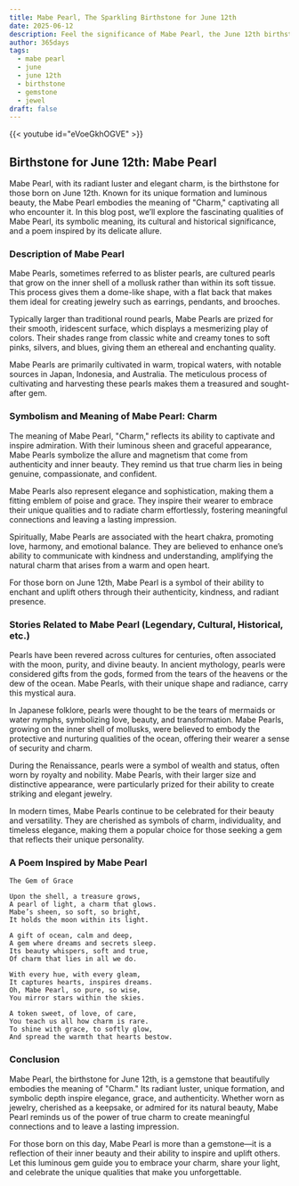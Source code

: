```yaml
---
title: Mabe Pearl, The Sparkling Birthstone for June 12th
date: 2025-06-12
description: Feel the significance of Mabe Pearl, the June 12th birthstone symbolizing Charm. Let its beauty and meaning brighten your day.
author: 365days
tags:
  - mabe pearl
  - june
  - june 12th
  - birthstone
  - gemstone
  - jewel
draft: false
---
```


{{< youtube id="eVoeGkhOGVE" >}}

## Birthstone for June 12th: Mabe Pearl

Mabe Pearl, with its radiant luster and elegant charm, is the birthstone for those born on June 12th. Known for its unique formation and luminous beauty, the Mabe Pearl embodies the meaning of "Charm," captivating all who encounter it. In this blog post, we’ll explore the fascinating qualities of Mabe Pearl, its symbolic meaning, its cultural and historical significance, and a poem inspired by its delicate allure.

### Description of Mabe Pearl

Mabe Pearls, sometimes referred to as blister pearls, are cultured pearls that grow on the inner shell of a mollusk rather than within its soft tissue. This process gives them a dome-like shape, with a flat back that makes them ideal for creating jewelry such as earrings, pendants, and brooches.

Typically larger than traditional round pearls, Mabe Pearls are prized for their smooth, iridescent surface, which displays a mesmerizing play of colors. Their shades range from classic white and creamy tones to soft pinks, silvers, and blues, giving them an ethereal and enchanting quality.

Mabe Pearls are primarily cultivated in warm, tropical waters, with notable sources in Japan, Indonesia, and Australia. The meticulous process of cultivating and harvesting these pearls makes them a treasured and sought-after gem.

### Symbolism and Meaning of Mabe Pearl: Charm

The meaning of Mabe Pearl, "Charm," reflects its ability to captivate and inspire admiration. With their luminous sheen and graceful appearance, Mabe Pearls symbolize the allure and magnetism that come from authenticity and inner beauty. They remind us that true charm lies in being genuine, compassionate, and confident.

Mabe Pearls also represent elegance and sophistication, making them a fitting emblem of poise and grace. They inspire their wearer to embrace their unique qualities and to radiate charm effortlessly, fostering meaningful connections and leaving a lasting impression.

Spiritually, Mabe Pearls are associated with the heart chakra, promoting love, harmony, and emotional balance. They are believed to enhance one’s ability to communicate with kindness and understanding, amplifying the natural charm that arises from a warm and open heart.

For those born on June 12th, Mabe Pearl is a symbol of their ability to enchant and uplift others through their authenticity, kindness, and radiant presence.

### Stories Related to Mabe Pearl (Legendary, Cultural, Historical, etc.)

Pearls have been revered across cultures for centuries, often associated with the moon, purity, and divine beauty. In ancient mythology, pearls were considered gifts from the gods, formed from the tears of the heavens or the dew of the ocean. Mabe Pearls, with their unique shape and radiance, carry this mystical aura.

In Japanese folklore, pearls were thought to be the tears of mermaids or water nymphs, symbolizing love, beauty, and transformation. Mabe Pearls, growing on the inner shell of mollusks, were believed to embody the protective and nurturing qualities of the ocean, offering their wearer a sense of security and charm.

During the Renaissance, pearls were a symbol of wealth and status, often worn by royalty and nobility. Mabe Pearls, with their larger size and distinctive appearance, were particularly prized for their ability to create striking and elegant jewelry.

In modern times, Mabe Pearls continue to be celebrated for their beauty and versatility. They are cherished as symbols of charm, individuality, and timeless elegance, making them a popular choice for those seeking a gem that reflects their unique personality.

### A Poem Inspired by Mabe Pearl

```
The Gem of Grace

Upon the shell, a treasure grows,  
A pearl of light, a charm that glows.  
Mabe’s sheen, so soft, so bright,  
It holds the moon within its light.  

A gift of ocean, calm and deep,  
A gem where dreams and secrets sleep.  
Its beauty whispers, soft and true,  
Of charm that lies in all we do.  

With every hue, with every gleam,  
It captures hearts, inspires dreams.  
Oh, Mabe Pearl, so pure, so wise,  
You mirror stars within the skies.  

A token sweet, of love, of care,  
You teach us all how charm is rare.  
To shine with grace, to softly glow,  
And spread the warmth that hearts bestow.
```

### Conclusion

Mabe Pearl, the birthstone for June 12th, is a gemstone that beautifully embodies the meaning of "Charm." Its radiant luster, unique formation, and symbolic depth inspire elegance, grace, and authenticity. Whether worn as jewelry, cherished as a keepsake, or admired for its natural beauty, Mabe Pearl reminds us of the power of true charm to create meaningful connections and to leave a lasting impression.

For those born on this day, Mabe Pearl is more than a gemstone—it is a reflection of their inner beauty and their ability to inspire and uplift others. Let this luminous gem guide you to embrace your charm, share your light, and celebrate the unique qualities that make you unforgettable.